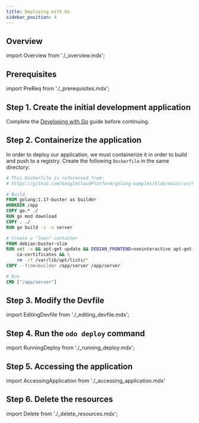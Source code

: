 ```yaml
---
title: Deploying with Go
sidebar_position: 4
---
```


## Overview

import Overview from './_overview.mdx';

<Overview/>

## Prerequisites

import PreReq from './_prerequisites.mdx';

<PreReq/>

## Step 1. Create the initial development application

Complete the [Developing with Go](/docs/user-guides/quickstart/go) guide before continuing.

## Step 2. Containerize the application

In order to deploy our application, we must containerize it in order to build and push to a registry. Create the following `Dockerfile` in the same directory:

```dockerfile
# This Dockerfile is referenced from:
# https://github.com/GoogleCloudPlatform/golang-samples/blob/main/run/helloworld/Dockerfile

# Build
FROM golang:1.17-buster as builder
WORKDIR /app
COPY go.* ./
RUN go mod download
COPY . ./
RUN go build -v -o server

# Create a "lean" container
FROM debian:buster-slim
RUN set -x && apt-get update && DEBIAN_FRONTEND=noninteractive apt-get install -y \
    ca-certificates && \
    rm -rf /var/lib/apt/lists/*
COPY --from=builder /app/server /app/server

# Run
CMD ["/app/server"]
```

## Step 3. Modify the Devfile

import EditingDevfile from './_editing_devfile.mdx';

<EditingDevfile name="go" port="8080"/>

## Step 4. Run the `odo deploy` command

import RunningDeploy from './_running_deploy.mdx';

<RunningDeploy name="go"/>

## Step 5. Accessing the application

import AccessingApplication from './_accessing_application.mdx'

<AccessingApplication name="go" displayName="Go Runtime" language="Go" projectType="Go" description="Go is an open source programming language that makes it easy to build simple, reliable, and efficient software." tags="Go"/>

## Step 6. Delete the resources

import Delete from './_delete_resources.mdx';

<Delete/>